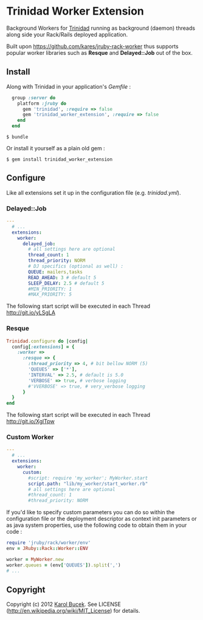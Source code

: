 # Trinidad Worker Extension

Background Workers for [Trinidad](https://github.com/trinidad/trinidad/) running
as background (daemon) threads along side your Rack/Rails deployed application.

Built upon https://github.com/kares/jruby-rack-worker thus supports popular 
worker libraries such as **Resque** and **Delayed::Job** out of the box.

## Install

Along with Trinidad in your application's *Gemfile* :

```ruby
  group :server do
    platform :jruby do
      gem 'trinidad', :require => false
      gem 'trinidad_worker_extension', :require => false
    end
  end
```

    $ bundle

Or install it yourself as a plain old gem :

    $ gem install trinidad_worker_extension


## Configure

Like all extensions set it up in the configuration file (e.g. *trinidad.yml*).

### Delayed::Job

```yaml
---
  # ...
  extensions:
    worker:
      delayed_job:
        # all settings here are optional
        thread_count: 1
        thread_priority: NORM
        # DJ specifics (optional as well) :
        QUEUE: mailers,tasks
        READ_AHEAD: 3 # default 5
        SLEEP_DELAY: 2.5 # default 5
        #MIN_PRIORITY: 1
        #MAX_PRIORITY: 5
```

The following start script will be executed in each Thread http://git.io/yLSgLA

### Resque

```ruby
Trinidad.configure do |config|
  config[:extensions] = {
    :worker =>
      :resque => {
        :thread_priority => 4, # bit bellow NORM (5)
        'QUEUES' => ['*'],
        'INTERVAL' => 2.5, # default is 5.0
        'VERBOSE' => true, # verbose logging
        #'VVERBOSE' => true, # very_verbose logging
      }
  }
end
```

The following start script will be executed in each Thread http://git.io/XglTpw

### Custom Worker

```yaml
---
  # ...
  extensions:
    worker:
      custom:
        #script: require 'my_worker'; MyWorker.start
        script.path: "lib/my_worker/start_worker.rb"
        # all settings here are optional
        #thread_count: 1
        #thread_priority: NORM
```

If you'd like to specify custom parameters you can do so within the configuration
file or the deployment descriptor as context init parameters or as java system 
properties, use the following code to obtain them in your code :

```ruby
require 'jruby/rack/worker/env'
env = JRuby::Rack::Worker::ENV

worker = MyWorker.new
worker.queues = (env['QUEUES']).split(',')
# ...
```

## Copyright

Copyright (c) 2012 [Karol Bucek](https://github.com/kares). 
See LICENSE (http://en.wikipedia.org/wiki/MIT_License) for details.

